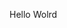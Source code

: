 Hello Wolrd













































































































































































































































































































































































































































































































































